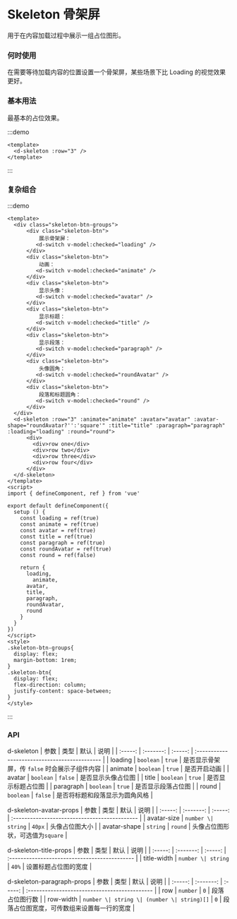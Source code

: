 # Skeleton 骨架屏
用于在内容加载过程中展示一组占位图形。

### 何时使用
在需要等待加载内容的位置设置一个骨架屏，某些场景下比 Loading 的视觉效果更好。

### 基本用法
最基本的占位效果。

:::demo

```vue
<template>
  <d-skeleton :row="3" />
</template>
```
:::


### 复杂组合
:::demo

```vue
<template>
  <div class="skeleton-btn-groups">
      <div class="skeleton-btn">
          展示骨架屏：
         <d-switch v-model:checked="loading" />
      </div>
      <div class="skeleton-btn">
          动画：
         <d-switch v-model:checked="animate" />
      </div>
      <div class="skeleton-btn">
          显示头像：
         <d-switch v-model:checked="avatar" />
      </div>
      <div class="skeleton-btn">
          显示标题：
         <d-switch v-model:checked="title" />
      </div>
      <div class="skeleton-btn">
          显示段落：
         <d-switch v-model:checked="paragraph" />
      </div>
      <div class="skeleton-btn">
          头像圆角：
         <d-switch v-model:checked="roundAvatar" />
      </div>
      <div class="skeleton-btn">
          段落和标题圆角：
         <d-switch v-model:checked="round" />
      </div>
  </div>
  <d-skeleton :row="3" :animate="animate" :avatar="avatar" :avatar-shape="roundAvatar?'':'square'" :title="title" :paragraph="paragraph" :loading="loading" :round="round">
      <div>
        <div>row one</div>
        <div>row two</div>
        <div>row three</div>
        <div>row four</div>
      </div>
  </d-skeleton>
</template>
<script>
import { defineComponent, ref } from 'vue'

export default defineComponent({
  setup () {
    const loading = ref(true)
    const animate = ref(true)
    const avatar = ref(true)
    const title = ref(true)
    const paragraph = ref(true)
    const roundAvatar = ref(true)
    const round = ref(false)

    return {
      loading,
	    animate,
      avatar,
      title,
      paragraph,
      roundAvatar,
      round
    }
  }
})
</script>
<style>
.skeleton-btn-groups{
  display: flex;
  margin-bottom: 1rem;
}
.skeleton-btn{
  display: flex;
  flex-direction: column;
  justify-content: space-between;
}
</style>
```
:::

### API
d-skeleton
|  参数   |   类型    |  默认   | 说明 |
| :-----: | :-------: | :-----: | :-------------------------------------------- |
| loading | `boolean` | `true`  | 是否显示骨架屏，传 `false` 时会展示子组件内容 |
| animate | `boolean` | `true`  | 是否开启动画 |
| avatar  | `boolean` | `false` | 是否显示头像占位图 |
| title | `boolean` | `true` | 是否显示标题占位图 |
| paragraph | `boolean` | `true` | 是否显示段落占位图 |
| round | `boolean` | `false` | 是否将标题和段落显示为圆角风格 |

d-skeleton-avatar-props
|  参数   |   类型    |  默认   | 说明 |
| :-----: | :-------: | :-----: | :-------------------------------------------- |
|   avatar-size   | `number \| string`  |   `40px`   | 头像占位图大小 |
|   avatar-shape   | `string`  |   `round`   | 头像占位图形状，可选值为`square` |


d-skeleton-title-props
|  参数   |   类型    |  默认   | 说明 |
| :-----: | :-------: | :-----: | :-------------------------------------------- |
|   title-width   | `number \| string`  |   `40%`   | 设置标题占位图的宽度 |


d-skeleton-paragraph-props
|  参数   |   类型    |  默认   | 说明 |
| :-----: | :-------: | :-----: | :-------------------------------------------- |
|   row   | `number`  |   `0`   | 段落占位图行数 |
|   row-width   | `number \| string \| (number \| string)[]`  |   `0`   | 段落占位图宽度，可传数组来设置每一行的宽度 |


